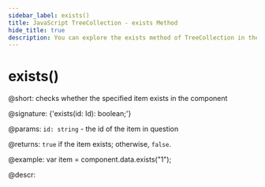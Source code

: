 ```yaml
---
sidebar_label: exists()
title: JavaScript TreeCollection - exists Method 
hide_title: true
description: You can explore the exists method of TreeCollection in the documentation of the DHTMLX JavaScript UI library. Browse developer guides and API reference, try out code examples and live demos, and download a free 30-day evaluation version of DHTMLX Suite 7.
---
```

 
# exists()

@short: checks whether the specified item exists in the component

@signature: {'exists(id: Id): boolean;'}

@params:
`id: string` - the id of the item in question

@returns:
`true` if the item exists; otherwise, `false`.

@example:
var item = component.data.exists("1"); 

@descr:
